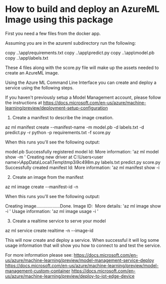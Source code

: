 How to build and deploy an AzureML Image using this package
===========================================================

First you need a few files from the docker app. 

Assuming you are in the azureml subdirectory run the following:

copy ..\app\requirements.txt
copy ..\app\predict.py
copy ..\app\model.pb
copy ..\app\labels.txt

These 4 files along with the score.py file will make up the assets needed to create an AzureML image.

Using the Azure ML Command Line Interface you can create and deploy a service using the following steps.

If you haven't previously setup a Model Management account, please follow the instructions at https://docs.microsoft.com/en-us/azure/machine-learning/preview/deployment-setup-configuration

1. Create a manifest to describe the image creation.

az ml manifest create --manifest-name <your manifest name> -m model.pb -d labels.txt -d predict.py -r python -p requirements.txt -f score.py

When this runs you'll see the following output:

model.pb
Successfully registered model
Id: <model id>
More information: 'az ml model show -m <model id>'
Creating new driver at C:\Users\<user name>\AppData\Local\Temp\tmp3i9c498m.py
labels.txt
predict.py
score.py
Successfully created manifest
Id: <manifest id>
More information: 'az ml manifest show -i <manifest id>


2. Create an image from the manifest

az ml image create --manifest-id <manifest id> -n <name of your image>

When this runs you'll see the following output:

Creating image...................Done.
Image ID: <image id>
More details: 'az ml image show -i <image id>'
Usage information: 'az ml image usage -i <image id>'

3. Create a realtime service to serve your model

az ml service create realtime -n <name of service> --image-id <image id>

This will now create and deploy a service. When successful it will log some usage information that will show you how
to connect to and test the service.

For more information please see:
 https://docs.microsoft.com/en-us/azure/machine-learning/preview/model-management-service-deploy
 https://docs.microsoft.com/en-us/azure/machine-learning/preview/model-management-custom-container
 https://docs.microsoft.com/en-us/azure/machine-learning/preview/deploy-to-iot-edge-device
